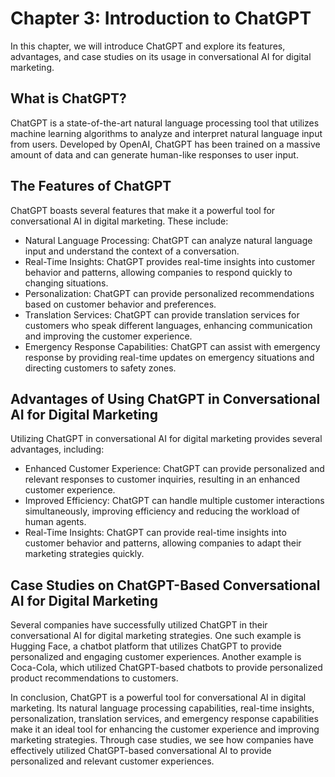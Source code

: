 Chapter 3: Introduction to ChatGPT
==================================

In this chapter, we will introduce ChatGPT and explore its features, advantages, and case studies on its usage in conversational AI for digital marketing.

What is ChatGPT?
----------------

ChatGPT is a state-of-the-art natural language processing tool that utilizes machine learning algorithms to analyze and interpret natural language input from users. Developed by OpenAI, ChatGPT has been trained on a massive amount of data and can generate human-like responses to user input.

The Features of ChatGPT
-----------------------

ChatGPT boasts several features that make it a powerful tool for conversational AI in digital marketing. These include:

* Natural Language Processing: ChatGPT can analyze natural language input and understand the context of a conversation.
* Real-Time Insights: ChatGPT provides real-time insights into customer behavior and patterns, allowing companies to respond quickly to changing situations.
* Personalization: ChatGPT can provide personalized recommendations based on customer behavior and preferences.
* Translation Services: ChatGPT can provide translation services for customers who speak different languages, enhancing communication and improving the customer experience.
* Emergency Response Capabilities: ChatGPT can assist with emergency response by providing real-time updates on emergency situations and directing customers to safety zones.

Advantages of Using ChatGPT in Conversational AI for Digital Marketing
----------------------------------------------------------------------

Utilizing ChatGPT in conversational AI for digital marketing provides several advantages, including:

* Enhanced Customer Experience: ChatGPT can provide personalized and relevant responses to customer inquiries, resulting in an enhanced customer experience.
* Improved Efficiency: ChatGPT can handle multiple customer interactions simultaneously, improving efficiency and reducing the workload of human agents.
* Real-Time Insights: ChatGPT can provide real-time insights into customer behavior and patterns, allowing companies to adapt their marketing strategies quickly.

Case Studies on ChatGPT-Based Conversational AI for Digital Marketing
---------------------------------------------------------------------

Several companies have successfully utilized ChatGPT in their conversational AI for digital marketing strategies. One such example is Hugging Face, a chatbot platform that utilizes ChatGPT to provide personalized and engaging customer experiences. Another example is Coca-Cola, which utilized ChatGPT-based chatbots to provide personalized product recommendations to customers.

In conclusion, ChatGPT is a powerful tool for conversational AI in digital marketing. Its natural language processing capabilities, real-time insights, personalization, translation services, and emergency response capabilities make it an ideal tool for enhancing the customer experience and improving marketing strategies. Through case studies, we see how companies have effectively utilized ChatGPT-based conversational AI to provide personalized and relevant customer experiences.
